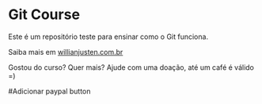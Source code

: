 # Git Course

Este é um repositório teste para ensinar como o Git funciona. 

Saiba mais em [willianjusten.com.br](http://willianjusten.com.br)

Gostou do curso? Quer mais? Ajude com uma doação, até um café é válido =)

#Adicionar paypal button
